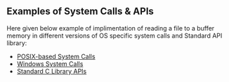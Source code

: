 ## Examples of System Calls & APIs
Here given below example of implimentation of reading a file to a buffer memory in different versions of OS specific system calls and Standard API library:
- [POSIX-based System Calls](posix-api.md)
- [Windows System Calls](windows-api.md)
- [Standard C Library APIs](standard-c-api.md)
